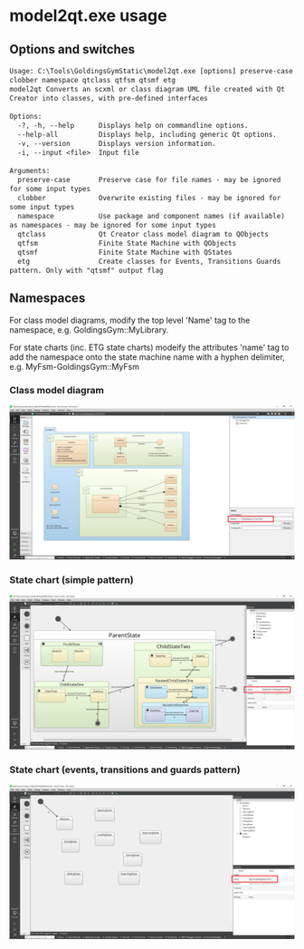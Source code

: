 # model2qt.exe usage

## Options and switches

```
Usage: C:\Tools\GoldingsGymStatic\model2qt.exe [options] preserve-case clobber namespace qtclass qtfsm qtsmf etg
model2qt Converts an scxml or class diagram UML file created with Qt Creator into classes, with pre-defined interfaces

Options:
  -?, -h, --help      Displays help on commandline options.
  --help-all          Displays help, including generic Qt options.
  -v, --version       Displays version information.
  -i, --input <file>  Input file

Arguments:
  preserve-case       Preserve case for file names - may be ignored for some input types
  clobber             Overwrite existing files - may be ignored for some input types
  namespace           Use package and component names (if available) as namespaces - may be ignored for some input types
  qtclass             Qt Creator class model diagram to QObjects
  qtfsm               Finite State Machine with QObjects
  qtsmf               Finite State Machine with QStates
  etg                 Create classes for Events, Transitions Guards pattern. Only with "qtsmf" output flag
```

## Namespaces

For class model diagrams, modify the top level 'Name' tag to the namespace, e.g. GoldingsGym::MyLibrary.

For state charts (inc. ETG state charts) modeify the attributes 'name' tag to add the namespace onto the state machine name with a hyphen delimiter, e.g. MyFsm-GoldingsGym::MyFsm

### Class model diagram

![class_model.png](class_model.png)

### State chart (simple pattern)

![state_chart.png](state_chart.png)

### State chart (events, transitions and guards pattern)

![etg_state_chart.png](etg_state_chart.png)

